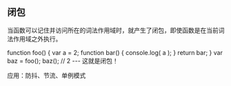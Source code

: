 ## 闭包  
当函数可以记住并访问所在的词法作用域时，就产生了闭包，即使函数是在当前词法作用域之外执行。

function foo() {
  var a = 2;
  function bar() {
    console.log( a );
  }
  return bar;
}
var baz = foo();
baz(); // 2 --- 这就是闭包！

应用：防抖、节流、单例模式
